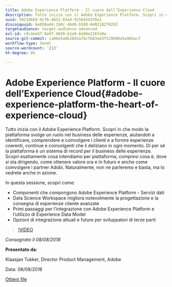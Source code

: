 ```yaml
---
title: Adobe Experience Platform - Il cuore dell’Experience Cloud
description: Tutto inizia con il Adobe Experience Platform. Scopri in che modo la piattaforma svolge un ruolo nel business delle esperienze, aiutandoti a identificare, comprendere e coinvolgere i clienti e a fornire esperienze coerenti, continue e coinvolgenti che li deliziano in ogni momento.
uuid: 502196b9-9cfb-4652-83a4-9156434370a1
discoiquuid: 6e050ad4-1b0c-46d0-b588-6402102f0263
targetaudience: target-audience advanced
exl-id: c9c4ee67-0a97-4839-b1a9-8a94e216fe0a
source-git-commit: ca06e5a8b1602a7bcfb83a43f529680a5a96bacf
workflow-type: tm+mt
source-wordcount: '213'
ht-degree: 0%

---
```


# Adobe Experience Platform - Il cuore dell’Experience Cloud{#adobe-experience-platform-the-heart-of-experience-cloud}

Tutto inizia con il Adobe Experience Platform. Scopri in che modo la piattaforma svolge un ruolo nel business delle esperienze, aiutandoti a identificare, comprendere e coinvolgere i clienti e a fornire esperienze coerenti, continue e coinvolgenti che li deliziano in ogni momento. Di per sé la piattaforma è un sistema di record per il business delle esperienze.  Scopri esattamente cosa intendiamo per piattaforma, compresi cosa è, dove si sta dirigendo, come ottenere valore ora e in futuro e anche come coinvolgere i partner Adobi. Naturalmente, non ne parleremo e basta, ma lo vedrete anche in azione.

In questa sessione, scopri come:

* Componenti che compongono Adobe Experience Platform - Servizi dati
* Data Science Workspace migliora notevolmente la progettazione e la consegna di esperienze cliente avanzate
* Primi passaggi per l’integrazione con Adobe Experience Platform e l’utilizzo di Experience Data Model
* Opzioni di integrazione attuali e future per sviluppatori di terze parti

>[!VIDEO](https://video.tv.adobe.com/v/23270/?quality=9)

*Consegnato il 08/08/2018*

**Presentato da:**

Klaasjan Tukker, Director Product Management, Adobe

Data: 08/08/2018

[Ottieni file](assets/20180808-gems-adobe+cloud+platform-experience+system+of+record-1.pdf)

<!--
[Get back to the Overview](https://helpx.adobe.com/experience-manager/kt/eseminars/gems/aem-index.html)
-->
